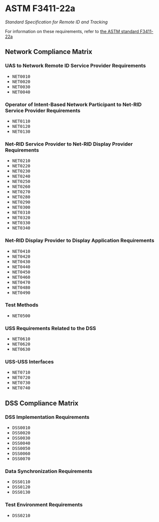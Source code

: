 # ASTM F3411-22a

_Standard Specification for Remote ID and Tracking_

For information on these requirements, refer to [the ASTM standard F3411-22a](https://www.astm.org/f3411-22a.html)

## Network Compliance Matrix

### UAS to Network Remote ID Service Provider Requirements

* <tt>NET0010</tt>
* <tt>NET0020</tt>
* <tt>NET0030</tt>
* <tt>NET0040</tt>

### Operator of Intent-Based Network Participant to Net-RID Service Provider Requirements

* <tt>NET0110</tt>
* <tt>NET0120</tt>
* <tt>NET0130</tt>

### Net-RID Service Provider to Net-RID Display Provider Requirements

* <tt>NET0210</tt>
* <tt>NET0220</tt>
* <tt>NET0230</tt>
* <tt>NET0240</tt>
* <tt>NET0250</tt>
* <tt>NET0260</tt>
* <tt>NET0270</tt>
* <tt>NET0280</tt>
* <tt>NET0290</tt>
* <tt>NET0300</tt>
* <tt>NET0310</tt>
* <tt>NET0320</tt>
* <tt>NET0330</tt>
* <tt>NET0340</tt>

### Net-RID Display Provider to Display Application Requirements

* <tt>NET0410</tt>
* <tt>NET0420</tt>
* <tt>NET0430</tt>
* <tt>NET0440</tt>
* <tt>NET0450</tt>
* <tt>NET0460</tt>
* <tt>NET0470</tt>
* <tt>NET0480</tt>
* <tt>NET0490</tt>

### Test Methods

* <tt>NET0500</tt>

### USS Requirements Related to the DSS

* <tt>NET0610</tt>
* <tt>NET0620</tt>
* <tt>NET0630</tt>

### USS-USS Interfaces

* <tt>NET0710</tt>
* <tt>NET0720</tt>
* <tt>NET0730</tt>
* <tt>NET0740</tt>
  
## DSS Compliance Matrix

### DSS Implementation Requirements

* <tt>DSS0010</tt>
* <tt>DSS0020</tt>
* <tt>DSS0030</tt>
* <tt>DSS0040</tt>
* <tt>DSS0050</tt>
* <tt>DSS0060</tt>
* <tt>DSS0070</tt>

### Data Synchronization Requirements

* <tt>DSS0110</tt>
* <tt>DSS0120</tt>
* <tt>DSS0130</tt>

### Test Environment Requirements

* <tt>DSS0210</tt>
